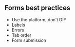 ## Forms best practices
- Use the platform, don't DIY
- Labels
- Errors
- Tab order
- Form submission